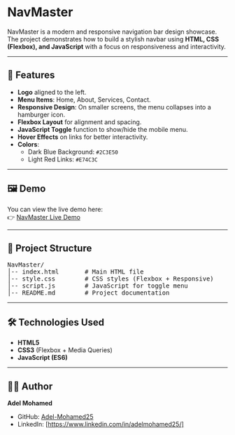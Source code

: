 # NavMaster

NavMaster is a modern and responsive navigation bar design showcase.  
The project demonstrates how to build a stylish navbar using **HTML, CSS (Flexbox), and JavaScript** with a focus on responsiveness and interactivity.

---

## 🎨 Features
- **Logo** aligned to the left.
- **Menu Items**: Home, About, Services, Contact.
- **Responsive Design**: On smaller screens, the menu collapses into a hamburger icon.
- **Flexbox Layout** for alignment and spacing.
- **JavaScript Toggle** function to show/hide the mobile menu.
- **Hover Effects** on links for better interactivity.
- **Colors**:
  - Dark Blue Background: `#2C3E50`
  - Light Red Links: `#E74C3C`

---

## 🖼️ Demo
You can view the live demo here:  
👉 [NavMaster Live Demo](https://adel-mohamed25.github.io/NavMaster/)

---

## 📂 Project Structure
<pre>
NavMaster/
│-- index.html       # Main HTML file
│-- style.css        # CSS styles (Flexbox + Responsive)
│-- script.js        # JavaScript for toggle menu
│-- README.md        # Project documentation
</pre>

---

## 🛠️ Technologies Used
- **HTML5**
- **CSS3** (Flexbox + Media Queries)
- **JavaScript (ES6)**

---

## 👨‍💻 Author
**Adel Mohamed**  
- GitHub: [Adel-Mohamed25](https://github.com/Adel-Mohamed25)  
- LinkedIn: [https://www.linkedin.com/in/adelmohamed25/]
